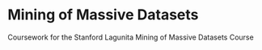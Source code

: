 # Mining of Massive Datasets

Coursework for the Stanford Lagunita Mining of Massive Datasets Course 


